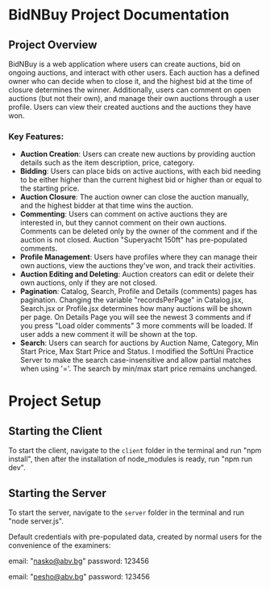 # BidNBuy Project Documentation

## Project Overview
BidNBuy is a web application where users can create auctions, bid on ongoing auctions, and interact with other users. Each auction has a defined owner who can decide when to close it, and the highest bid at the time of closure determines the winner. Additionally, users can comment on open auctions (but not their own), and manage their own auctions through a user profile. Users can view their created auctions and the auctions they have won.

### Key Features:
- **Auction Creation**: Users can create new auctions by providing auction details such as the item description, price, category.
- **Bidding**: Users can place bids on active auctions, with each bid needing to be either higher than the current highest bid or higher than or equal to the starting price.
- **Auction Closure**: The auction owner can close the auction manually, and the highest bidder at that time wins the auction.
- **Commenting**: Users can comment on active auctions they are interested in, but they cannot comment on their own auctions. Comments can be deleted only by the owner of the comment and if the auction is not closed. Auction "Superyacht 150ft" has pre-populated comments.
- **Profile Management**: Users have profiles where they can manage their own auctions, view the auctions they've won, and track their activities.
- **Auction Editing and Deleting**: Auction creators can edit or delete their own auctions, only if they are not closed.
- **Pagination**: Catalog, Search, Profile and Details (comments) pages has pagination. Changing the variable "recordsPerPage" in Catalog.jsx, Search.jsx or Profile.jsx determines how many auctions will be shown per page. On Details Page you will see the newest 3 comments and if you press "Load older comments" 3 more comments will be loaded. If user adds a new comment it will be shown at the top.
- **Search**: Users can search for auctions by Auction Name, Category, Min Start Price, Max Start Price and Status. I modified the SoftUni Practice Server to make the search case-insensitive and allow partial matches when using '='. The search by min/max start price remains unchanged.

# Project Setup

## Starting the Client
To start the client, navigate to the `client` folder in the terminal and run "npm install", then after the installation of node_modules is ready, run "npm run dev".

## Starting the Server
To start the server, navigate to the `server` folder in the terminal and run "node server.js".

Default credentials with pre-populated data, created by normal users for the convenience of the examiners:

email: "nasko@abv.bg"
password: 123456

email: "pesho@abv.bg"
password: 123456